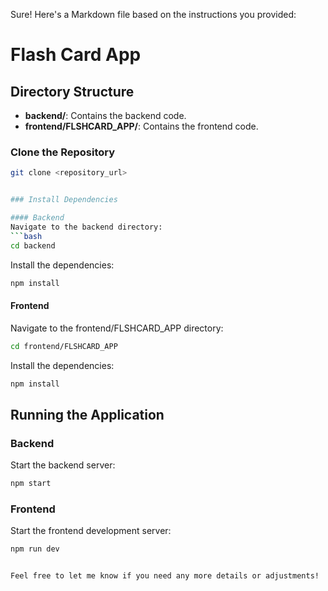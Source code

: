 Sure! Here's a Markdown file based on the instructions you provided:

# Flash Card App


## Directory Structure
- **backend/**: Contains the backend code.
- **frontend/FLSHCARD_APP/**: Contains the frontend code.


### Clone the Repository
```bash
git clone <repository_url>


### Install Dependencies

#### Backend
Navigate to the backend directory:
```bash
cd backend
```
Install the dependencies:
```bash
npm install
```

#### Frontend
Navigate to the frontend/FLSHCARD_APP directory:
```bash
cd frontend/FLSHCARD_APP
```
Install the dependencies:
```bash
npm install
```

## Running the Application

### Backend
Start the backend server:
```bash
npm start
```

### Frontend
Start the frontend development server:
```bash
npm run dev
```
```

Feel free to let me know if you need any more details or adjustments!
